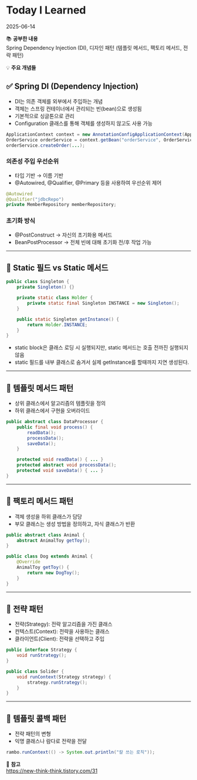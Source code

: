 # Today I Learned  
2025-06-14

📚 **공부한 내용**  
Spring Dependency Injection (DI), 디자인 패턴 (템플릿 메서드, 팩토리 메서드, 전략 패턴)

💡 **주요 개념들**

## ✅ Spring DI (Dependency Injection)

- DI는 의존 객체를 외부에서 주입하는 개념
- 객체는 스프링 컨테이너에서 관리되는 빈(bean)으로 생성됨
- 기본적으로 싱글톤으로 관리
- Configuration 클래스를 통해 객체를 생성하지 않고도 사용 가능

```java
ApplicationContext context = new AnnotationConfigApplicationContext(AppConfig.class);
OrderService orderService = context.getBean("orderService", OrderService.class);
orderService.createOrder(...);
```

### 의존성 주입 우선순위
- 타입 기반 → 이름 기반
- @Autowired, @Qualifier, @Primary 등을 사용하여 우선순위 제어

```java
@Autowired
@Qualifier("jdbcRepo")
private MemberRepository memberRepository;
```

### 초기화 방식
- @PostConstruct → 자신의 초기화용 메서드
- BeanPostProcessor → 전체 빈에 대해 초기화 전/후 작업 가능

---

## 🧠 Static 필드 vs Static 메서드

```java
public class Singleton {
    private Singleton() {}

    private static class Holder {
        private static final Singleton INSTANCE = new Singleton();
    }

    public static Singleton getInstance() {
        return Holder.INSTANCE;
    }
}
```

- static block은 클래스 로딩 시 실행되지만, static 메서드는 호출 전까진 실행되지 않음
- static 필드를 내부 클래스로 숨겨서 실제 getInstance를 할때까지 지연 생성된다.

---

## 🧩 템플릿 메서드 패턴

- 상위 클래스에서 알고리즘의 템플릿을 정의
- 하위 클래스에서 구현을 오버라이드

```java
public abstract class DataProcessor {
    public final void process() {
        readData();
        processData();
        saveData();
    }

    protected void readData() { ... }
    protected abstract void processData();
    protected void saveData() { ... }
}
```

---

## 🧩 팩토리 메서드 패턴

- 객체 생성을 하위 클래스가 담당
- 부모 클래스는 생성 방법을 정의하고, 자식 클래스가 반환

```java
public abstract class Animal {
    abstract AnimalToy getToy();
}

public class Dog extends Animal {
    @Override
    AnimalToy getToy() {
        return new DogToy();
    }
}
```

---

## 🧩 전략 패턴

- 전략(Strategy): 전략 알고리즘을 가진 클래스
- 컨텍스트(Context): 전략을 사용하는 클래스
- 클라이언트(Client): 전략을 선택하고 주입

```java
public interface Strategy {
    void runStrategy();
}

public class Solider {
    void runContext(Strategy strategy) {
        strategy.runStrategy();
    }
}
```

---

## 🧩 템플릿 콜백 패턴

- 전략 패턴의 변형
- 익명 클래스나 람다로 전략을 전달

```java
rambo.runContext(() -> System.out.println("칼 쓰는 로직"));
```

🔗 **참고**  
https://new-think-think.tistory.com/31
